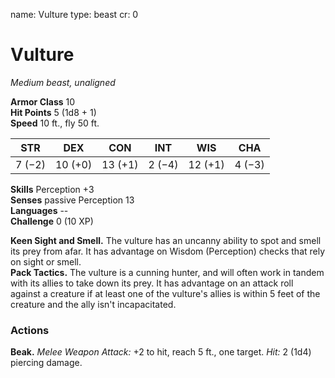 name: Vulture
type: beast
cr: 0

# Vulture 
_Medium beast, unaligned_

**Armor Class** 10    
**Hit Points** 5 (1d8 + 1)    
**Speed** 10 ft., fly 50 ft.

| STR     | DEX     | CON     | INT     | WIS     | CHA     |
|---------|---------|---------|---------|---------|---------|
| 7 (−2)  | 10 (+0) | 13 (+1) | 2 (−4)  | 12 (+1) | 4 (−3)  |

**Skills** Perception +3    
**Senses** passive Perception 13    
**Languages** --    
**Challenge** 0 (10 XP) 

**Keen Sight and Smell.** The vulture has an uncanny ability to spot and smell its prey from afar. It has advantage on Wisdom (Perception) checks that rely on sight or smell.    
**Pack Tactics.** The vulture is a cunning hunter, and will often work in tandem with its allies to take down its prey. It has advantage on an attack roll against a creature if at least one of the vulture's allies is within 5 feet of the creature and the ally isn't incapacitated. 

### Actions 
**Beak.** _Melee Weapon Attack:_ +2 to hit, reach 5 ft., one target. _Hit:_ 2 (1d4) piercing damage. 
